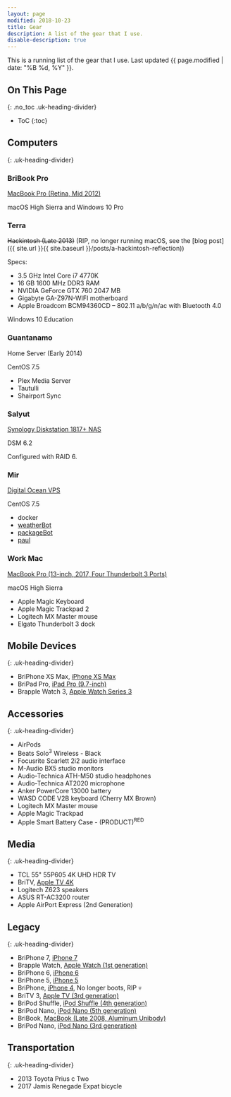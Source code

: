 ```yaml
---
layout: page
modified: 2018-10-23
title: Gear
description: A list of the gear that I use.
disable-description: true
---
```


This is a running list of the gear that I use. Last updated <time datetime="{{ page.modified | date: date_to_xmlschema }}" itemprop="dateModified">{{ page.modified | date: "%B %d, %Y" }}</time>.

## On This Page
{: .no_toc .uk-heading-divider}
- ToC
{:toc}

## Computers
{: .uk-heading-divider}

### BriBook Pro
[MacBook Pro (Retina, Mid 2012)](https://everymac.com/systems/apple/macbook_pro/specs/macbook-pro-core-i7-2.7-15-mid-2012-retina-display-specs.html)

macOS High Sierra and Windows 10 Pro

### Terra
~~Hackintosh (Late 2013)~~ (RIP, no longer running macOS, see the 
[blog post]({{ site.url }}{{ site.baseurl }}/posts/a-hackintosh-reflection))

Specs:
* 3.5 GHz Intel Core i7 4770K
* 16 GB 1600 MHz DDR3 RAM
* NVIDIA GeForce GTX 760 2047 MB
* Gigabyte GA-Z97N-WIFI motherboard
* Apple Broadcom BCM94360CD – 802.11 a/b/g/n/ac with Bluetooth 4.0

Windows 10 Education

### Guantanamo
Home Server (Early 2014)

CentOS 7.5

* Plex Media Server
* Tautulli
* Shairport Sync

### Salyut
[Synology Diskstation 1817+ NAS](https://www.synology.com/en-us/products/DS1817+)

DSM 6.2

Configured with RAID 6.

### Mir
[Digital Ocean VPS](https://m.do.co/c/414f452c2b6f)

CentOS 7.5

* docker
* [weatherBot](https://github.com/BrianMitchL/weatherBot)
* [packageBot](https://github.com/BrianMitchL/packageBot)
* [paul](https://github.com/thenexustv/paul)

### Work Mac
[MacBook Pro (13-inch, 2017, Four Thunderbolt 3 Ports)](https://everymac.com/systems/apple/macbook_pro/specs/macbook-pro-core-i7-3.5-13-mid-2017-retina-display-touch-bar-specs.html)

macOS High Sierra

* Apple Magic Keyboard
* Apple Magic Trackpad 2
* Logitech MX Master mouse
* Elgato Thunderbolt 3 dock


## Mobile Devices
{: .uk-heading-divider}

* BriPhone XS Max, [iPhone X<span class="small-caps">S</span> Max](https://everymac.com/systems/apple/iphone/specs/apple-iphone-xs-max-united-states-canada-hong-kong-a1921-specs.html)
* BriPad Pro, [iPad Pro (9.7-inch)](https://everymac.com/systems/apple/ipad/specs/apple-ipad-pro-9-7-inch-1st-gen-wi-fi-only-specs.html)
* Brapple Watch 3, [Apple Watch Series 3](https://everymac.com/systems/apple/apple-watch/specs/apple-watch-series-3-gps-cellular-42mm-us-canada-a1861.html)

## Accessories
{: .uk-heading-divider}

* AirPods
* Beats Solo<sup>3</sup> Wireless - Black
* Focusrite Scarlett 2i2 audio interface
* M-Audio BX5 studio monitors
* Audio-Technica ATH-M50 studio headphones
* Audio-Technica AT2020 microphone
* Anker PowerCore 13000 battery
* WASD CODE V2B keyboard (Cherry MX Brown)
* Logitech MX Master mouse
* Apple Magic Trackpad
* Apple Smart Battery Case - (PRODUCT)<sup>RED</sup>

## Media
{: .uk-heading-divider}

* TCL 55" 55P605 4K UHD HDR TV
* BriTV, [Apple TV 4K](https://everymac.com/systems/apple/apple-tv/specs/apple-tv-4k-5th-generation-2017-specs.html)
* Logitech Z623 speakers
* ASUS RT-AC3200 router
* Apple AirPort Express (2nd Generation)

## Legacy
{: .uk-heading-divider}

* BriPhone 7, [iPhone 7](https://everymac.com/systems/apple/iphone/specs/apple-iphone-7-att-t-mobile-global-a1778-specs.html)
* Brapple Watch, [Apple Watch (1st generation)](https://everymac.com/systems/apple/apple-watch/specs/apple-watch-sport-aluminum-42mm.html)
* BriPhone 6, [iPhone 6](https://everymac.com/systems/apple/iphone/specs/apple-iphone-6-a1549-4.7-inch-gsm-north-america-specs.html)
* BriPhone 5, [iPhone 5](https://everymac.com/systems/apple/iphone/specs/apple-iphone-5-a1428-gsm-lte-aws-tmobile-north-america-specs.html)
* BriPhone, [iPhone 4](https://everymac.com/systems/apple/iphone/specs/apple-iphone-4-specs.html), No longer boots, RIP :skull:
* BriTV 3, [Apple TV (3rd generation)](https://everymac.com/systems/apple/apple-tv/specs/apple-tv-3rd-generation-early-2012-specs.html)
* BriPod Shuffle, [iPod Shuffle (4th generation)](https://everymac.com/systems/apple/ipod/specs/ipod-4th-generation-shuffle-4g-late-2012-specs.html)
* BriPod Nano, [iPod Nano (5th generation)](https://everymac.com/systems/apple/ipod/specs/ipod-5th-generation-5g-nano-specs.html)
* BriBook, [MacBook (Late 2008, Aluminum Unibody)](https://everymac.com/systems/apple/macbook/specs/macbook-core-2-duo-2.4-aluminum-13-late-2008-unibody-specs.html)
* BriPod Nano, [iPod Nano (3rd generation)](https://everymac.com/systems/apple/ipod/specs/ipod-3rd-generation-fat-nano-specs.html)

## Transportation
{: .uk-heading-divider}

* 2013 Toyota Prius c Two
* 2017 Jamis Renegade Expat bicycle